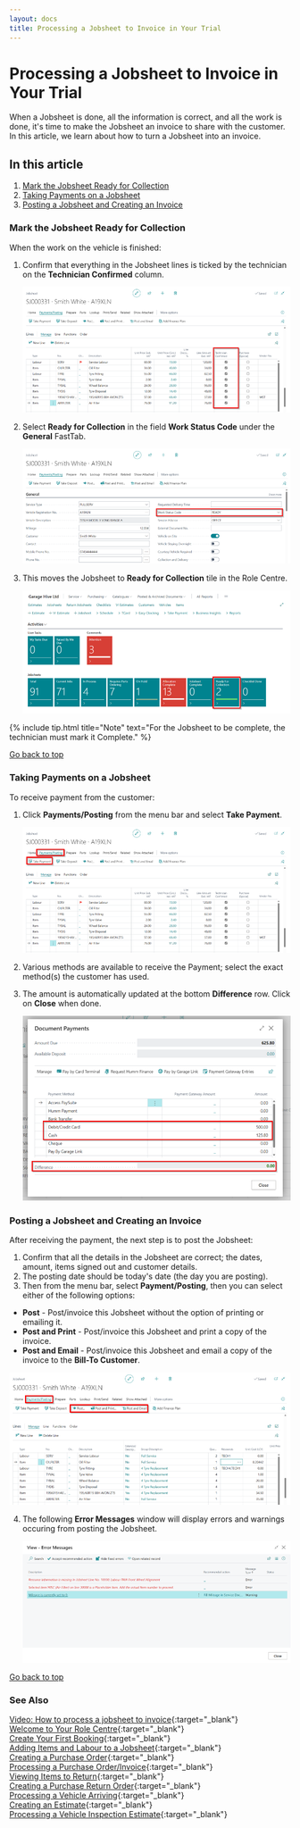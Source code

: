 ```yaml
---
layout: docs
title: Processing a Jobsheet to Invoice in Your Trial
---
```


<a name="top"></a>

# Processing a Jobsheet to Invoice in Your Trial

When a Jobsheet is done, all the information is correct, and all the work is done, it's time to make the Jobsheet an invoice to share with the customer. In this article, we learn about how to turn a Jobsheet into an invoice.

## In this article

1. [Mark the Jobsheet Ready for Collection](#mark-the-jobsheet-ready-for-collection)
2. [Taking Payments on a Jobsheet](#taking-payments-on-a-jobsheet)
3. [Posting a Jobsheet and Creating an Invoice](#posting-a-jobsheet-and-creating-an-invoice)

### Mark the Jobsheet Ready for Collection
When the work on the vehicle is finished:
1. Confirm that everything in the Jobsheet lines is ticked by the technician on the **Technician Confirmed** column. 

   ![](media/garagehive-trial-processing-a-jobsheet-to-invoice1.png)

2. Select **Ready for Collection** in the field **Work Status Code** under the **General** FastTab.

   ![](media/garagehive-trial-processing-a-jobsheet-to-invoice2.png)

3. This moves the Jobsheet to **Ready for Collection** tile in the Role Centre.

   ![](media/garagehive-trial-processing-a-jobsheet-to-invoice3.png)

{% include tip.html title="Note" text="For the Jobsheet to be complete, the technician must mark it Complete." %}

[Go back to top](#top)


### Taking Payments on a Jobsheet
To receive payment from the customer:
1. Click **Payments/Posting** from the menu bar and select **Take Payment**. 

   ![](media/garagehive-trial-processing-a-jobsheet-to-invoice5.png)

2. Various methods are available to receive the Payment; select the exact method(s) the customer has used.
3. The amount is automatically updated at the bottom **Difference** row. Click on **Close** when done. 

   ![](media/garagehive-trial-processing-a-jobsheet-to-invoice6.png)

### Posting a Jobsheet and Creating an Invoice
After receiving the payment, the next step is to post the Jobsheet:
1. Confirm that all the details in the Jobsheet are correct; the dates, amount, items signed out and customer details.
2. The posting date should be today's date (the day you are posting).
3. Then from the menu bar, select **Payment/Posting**, then you can select either of the following options:
  * **Post** - Post/invoice this Jobsheet without the option of printing or emailing it.
  * **Post and Print** - Post/invoice this Jobsheet and print a copy of the invoice.
  * **Post and Email** - Post/invoice this Jobsheet and email a copy of the invoice to the **Bill-To Customer**.

   ![](media/garagehive-trial-processing-a-jobsheet-to-invoice4.png)

4. The following **Error Messages** window will display errors and warnings occuring from posting the Jobsheet.

   ![](media/garagehive-trial-processing-a-jobsheet-to-invoice7.png)

[Go back to top](#top)


### **See Also**

[Video: How to process a jobsheet to invoice](https://www.youtube.com/watch?v=SdgMs_uS9Y0&t=62s){:target="_blank"} \
[Welcome to Your Role Centre](garagehive-trial-welcome-to-the-role-centre.html){:target="_blank"} \
[Create Your First Booking](garagehive-trial-creating-your-first-booking.html){:target="_blank"} \
[Adding Items and Labour to a Jobsheet](garagehive-trial-adding-items-and-labour-to-a-jobsheet.html){:target="_blank"} \
[Creating a Purchase Order](garagehive-trial-creating-a-purchase-order.html){:target="_blank"} \
[Processing a Purchase Order/Invoice](garagehive-trial-processing-a-purchase-order.html){:target="_blank"} \
[Viewing Items to Return](garagehive-trial-viewing-items-to-return.html){:target="_blank"} \
[Creating a Purchase Return Order](garagehive-trial-creating-a-purchase-return-order.html){:target="_blank"} \
[Processing a Vehicle Arriving](garagehive-trial-processing-a-vehicle-arriving.html){:target="_blank"} \
[Creating an Estimate](garagehive-trial-creating-an-estimate.html){:target="_blank"} \
[Processing a Vehicle Inspection Estimate](garagehive-trial-processing-a-vehicle-inspection-estimate.html){:target="_blank"}
